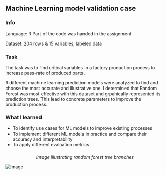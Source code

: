 ## Machine Learning model validation case
### Info
Language: R
Part of the code was handed in the assignment

Dataset: 204 rows & 15 variables, labeled data

### Task
The task was to find critical variables in a factory production process to increase pass-rate of produced parts.

6 different machine learning prediction models were analyzed to find and choose the most accurate and illustrative one. I determined that Random Forest was most effective wtih this dataset and grpahically represented its prediction trees. This lead to concrete parameters to improve the production process.

### What I learned
* To identify use cases for ML models to improve existing processes
* To implement different ML models in practice and compare their accuracy and interpretability
* To apply different evaluation metrics


###
<p align="center"> <i>
Image illustrating random forest tree branches
</p>  </i> 

![image](https://github.com/salot7/CVA/assets/141164755/5af227da-ca8f-4a24-914b-f3a099131b29)

